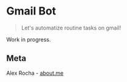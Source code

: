# Gmail Bot
> Let's automatize routine tasks on gmail!

Work in progress.

## Meta

Alex Rocha - [about.me](http://about.me/alex.rochas)

